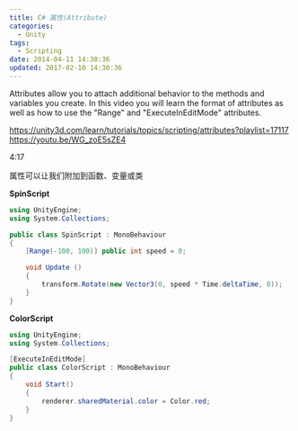 ```yaml
---
title: C# 属性(Attribute)
categories:
  - Unity
tags:
  - Scripting
date: 2014-04-11 14:30:36
updated: 2017-02-10 14:30:36
---
```


Attributes allow you to attach additional behavior to the methods and variables you create. In this video you will learn the format of attributes as well as how to use the "Range" and "ExecuteInEditMode" attributes.

https://unity3d.com/learn/tutorials/topics/scripting/attributes?playlist=17117
https://youtu.be/WG_zoE5sZE4

4:17

属性可以让我们附加到函数、变量或类

<!--more-->

**SpinScript**

```cs
using UnityEngine;
using System.Collections;

public class SpinScript : MonoBehaviour
{
    [Range(-100, 100)] public int speed = 0;

    void Update ()
    {
        transform.Rotate(new Vector3(0, speed * Time.deltaTime, 0));
    }
}
```


**ColorScript**

```cs
using UnityEngine;
using System.Collections;

[ExecuteInEditMode]
public class ColorScript : MonoBehaviour
{
    void Start()
    {
        renderer.sharedMaterial.color = Color.red;
    }
}
```